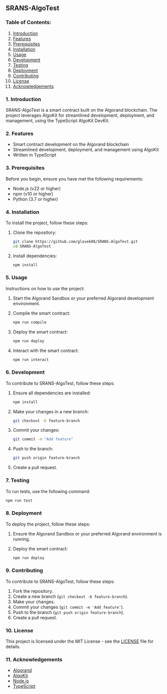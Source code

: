 ## SRANS-AlgoTest

### Table of Contents:
1. [Introduction](#introduction)
2. [Features](#features)
3. [Prerequisites](#prerequisites)
4. [Installation](#installation)
5. [Usage](#usage)
6. [Development](#development)
7. [Testing](#testing)
8. [Deployment](#deployment)
9. [Contributing](#contributing)
10. [License](#license)
11. [Acknowledgements](#acknowledgements)

### 1. Introduction

SRANS-AlgoTest is a smart contract built on the Algorand blockchain. The project leverages AlgoKit for streamlined development, deployment, and management, using the TypeScript AlgoKit DevKit.

### 2. Features

- Smart contract development on the Algorand blockchain
- Streamlined development, deployment, and management using AlgoKit
- Written in TypeScript

### 3. Prerequisites

Before you begin, ensure you have met the following requirements:

- Node.js (v22 or higher)
- npm (v10 or higher)
- Python (3.7 or higher)

### 4. Installation

To install the project, follow these steps:

1. Clone the repository:
    ```bash
    git clone https://github.com/glovek08/SRANS-AlgoTest.git
    cd SRANS-AlgoTest
    ```

2. Install dependencies:
    ```bash
    npm install
    ```

### 5. Usage

Instructions on how to use the project:

1. Start the Algorand Sandbox or your preferred Algorand development environment.

2. Compile the smart contract:
    ```bash
    npm run compile
    ```

3. Deploy the smart contract:
    ```bash
    npm run deploy
    ```

4. Interact with the smart contract:
    ```bash
    npm run interact
    ```

### 6. Development

To contribute to SRANS-AlgoTest, follow these steps:

1. Ensure all dependencies are installed:
    ```bash
    npm install
    ```

2. Make your changes in a new branch:
    ```bash
    git checkout -b feature-branch
    ```

3. Commit your changes:
    ```bash
    git commit -m "Add feature"
    ```

4. Push to the branch:
    ```bash
    git push origin feature-branch
    ```

5. Create a pull request.

### 7. Testing

To run tests, use the following command:

```bash
npm run test
```

### 8. Deployment

To deploy the project, follow these steps:

1. Ensure the Algorand Sandbox or your preferred Algorand environment is running.

2. Deploy the smart contract:
    ```bash
    npm run deploy
    ```

### 9. Contributing

To contribute to SRANS-AlgoTest, follow these steps:

1. Fork the repository.
2. Create a new branch (`git checkout -b feature-branch`).
3. Make your changes.
4. Commit your changes (`git commit -m 'Add feature'`).
5. Push to the branch (`git push origin feature-branch`).
6. Create a pull request.

### 10. License

This project is licensed under the MIT License - see the [LICENSE](LICENSE) file for details.

### 11. Acknowledgements

- [Algorand](https://www.algorand.com/)
- [AlgoKit](https://github.com/algokit)
- [Node.js](https://nodejs.org/)
- [TypeScript](https://www.typescriptlang.org/)

